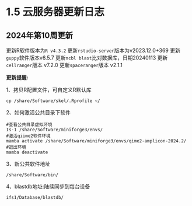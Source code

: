 # 1.5 云服务器更新日志





## 2024年第10周更新

更新R软件版本为`R v4.3.2`
更新`rstudio-server`版本为v2023.12.0+369
更新`guppy`软件版本v6.5.7
更新`ncbl blast`比对数据库，日期20240113
更新`cellranger`版本 v7.2.0
更新`spaceranger`版本 v2.1.1

**更新提醒:**

1、拷贝R配置文件，可自定义R默认库

```shell
cp /share/Software/skel/.Rprofile ~/
```

2、如何激活公共目录下软件

```shell
#查看公共目录虚拟环境
Is-1 /share/Software/miniforge3/envs/
#激活qiime2软件环境
mamba activate /share/Software/miniforge3/envs/qime2-amplicon-2024.2/
#退出环境
mamba deactivate
```

3、新公共软件地址

```shell
/share/Software/bin/
```

4、blastdb地址:陆续同步到每台设备

```shell
ifs1/Database/blastdb/
```

